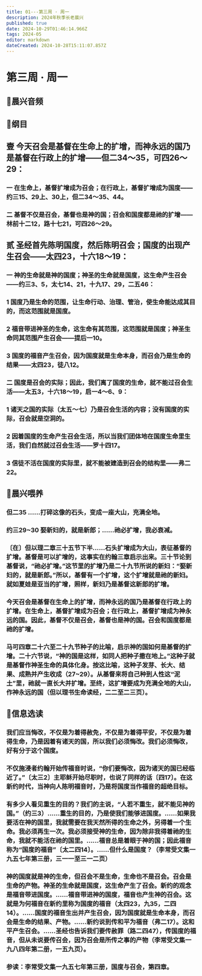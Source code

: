 ```yaml
---
title: 01---第三周 · 周一
description: 2024年秋季长老晨兴
published: true
date: 2024-10-29T01:46:14.966Z
tags: 2024-05
editor: markdown
dateCreated: 2024-10-28T15:11:07.857Z
---
```


# 第三周 · 周一

## 🎵晨兴音频

## 📖纲目

## 壹   今天召会是基督在生命上的扩增，而神永远的国乃是基督在行政上的扩增——但二34～35，可四26～29：

### 一   在生命上，基督扩增成为召会；在行政上，基督扩增成为国度——约三15、29上、30上，但二34～35、44。

### 二   基督不仅是召会，基督也是神的国；召会和国度都是祂的扩增——林前十二12，路十七21，可四26～29。

## 贰   圣经首先陈明国度，然后陈明召会；国度的出现产生召会——太四23，十六18～19：

### 一   神的生命就是神的国度；神圣的生命就是国度，这生命产生召会——约三3、5，太七14、21，十九17、29，二五46：

### 1   国度乃是生命的范围，让生命行动、治理、管治，使生命能达成其目的，而这范围就是国度。

### 2   福音带进神圣的生命，这生命有其范围，这范围就是国度；神圣生命同其范围产生召会——提后一10。

### 3   国度的福音产生召会，因为国度就是生命本身，而召会乃是生命的结果——太四23，徒八12。

### 二   国度是召会的实际；因此，我们离了国度的生命，就不能过召会生活——太五3，十六18～19，启一4～6、9：

### 1   诸天之国的实际（太五～七）乃是召会生活的内容；没有国度的实际，召会就是空洞的。

### 2   因着国度的生命产生召会生活，所以当我们团体地在国度生命里生活，我们自然就过召会生活——罗十四17。

### 3   信徒不活在国度的实际里，就不能被建造到召会的结构里——弗二22。

## 📖晨兴喂养

### 但二35    ……打碎这像的石头，变成一座大山，充满全地。

### 约三29~30    娶新妇的，就是新郎；……祂必扩增，我必衰减。

### 〔在〕但以理二章三十五节下半……石头扩增成为大山，表征基督的扩增。基督是可以扩增的，这事实在约翰三章启示出来。三十节论到基督说，“祂必扩增。”这节里的扩增乃是二十九节所说的新妇：“娶新妇的，就是新郎。”所以，基督有一个扩增，这个扩增就是祂的新妇。就如夏娃是亚当的扩增，照样，新妇乃是基督这新郎的扩增。

### 今天召会是基督在生命上的扩增，而神永远的国乃是基督在行政上的扩增。在生命上，基督扩增成为召会；在行政上，基督扩增成为神永远的国。因此，基督不仅是召会，基督也是神的国。召会和国度都是祂的扩增。

### 马可四章二十六至二十九节种子的比喻，启示神的国如何是基督的扩增。二十六节说，“神的国是这样，如同人把种子撒在地上。”这种子就是基督作神圣生命的具体化身。按这比喻，这种子发芽、长大、结果、成熟并产生收成（27~29）。从基督来将自己种到人性这“泥土”里，祂就一直长大并扩增。至终，这扩增要成为充满全地的大山，作神永远的国（但以理书生命读经，二二至二三页）。

## 📖信息选读

### 我们应当悔改，不仅是为着得赦免，不仅是为着得平安，不仅是为着得生命，乃是因着有诸天的国，所以我们必须悔改。我们必须悔改，好有分于这个国度。

### 不仅施浸者约翰开始传福音时说，“你们要悔改，因为诸天的国已经临近了。”〔太三2〕主耶稣开始尽职时，也说了同样的话〔四17〕。在这新约时代，当神向人陈明福音时，乃是将国度当作福音的超绝目标。

### 有多少人看见重生的目的？我们的主说，“人若不重生，就不能见神的国。”（约三3）……重生的目的，乃是使我们能够进国度。……如果我要活在神的国里，我就需要在我天然所得的生命之外，另得着一个生命。我必须再生一次。我必须接受神的生命，因为除非我得着祂的生命，我就不能活在祂的国里。……福音总是着眼于神的国；因此福音称为“国度的福音”〔太二四14〕。……但什么是国度？（李常受文集一九五七年第三册，三一一至三一二页）

### 神的国度就是神的生命，但召会不是生命，生命也不是召会。召会是生命的产物。神圣的生命就是国度，这生命产生了召会。新约的观念是福音带进国度。……福音带进神的国度，福音也产生神的召会。这就是为何福音在新约里称为国度的福音（太四23，九35，二四14）。……国度的福音生出并产生召会，因为国度就是生命本身，而召会是生命的结果、产物。……新约说到传和平为福音（弗二17）。这和平产生召会。……圣经也告诉我们要传赦罪（路二四47），传国度的福音，但从未说要传召会，因为召会是所传之事的产物（李常受文集一九八四年第二册，一五九页）。

### 参读：李常受文集一九五七年第三册，国度与召会，第四章。

<!-- Google tag (gtag.js) -->

<script async src="https://www.googletagmanager.com/gtag/js?id=G-1P8709Z16T"></script>
<script>
  window.dataLayer = window.dataLayer || [];
  function gtag(){dataLayer.push(arguments);}
  gtag('js', new Date());

  gtag('config', 'G-1P8709Z16T');
</script>